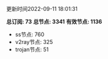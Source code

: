 更新时间2022-09-11 18:01:31

**总订阅: 73**
**总节点: 3341**
**有效节点: 1136**
- ss节点: 760
- v2ray节点: 325
- trojan节点: 51
